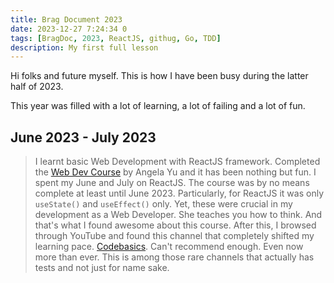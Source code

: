 ```yaml
---
title: Brag Document 2023
date: 2023-12-27 7:24:34 0
tags: [BragDoc, 2023, ReactJS, githug, Go, TDD]
description: My first full lesson
---
```


Hi folks and future myself. This is how I have been busy during the latter half of 2023.

This year was filled with a lot of learning, a lot of failing and a lot of fun.

## June 2023 - July 2023

> I learnt basic Web Development with ReactJS framework. Completed the [Web Dev Course](https://www.udemy.com/course/the-complete-web-development-bootcamp/) by Angela Yu and it has been nothing but fun. I spent my June and July on ReactJS. The course was by no means complete at least until June 2023. Particularly, for ReactJS it was only `useState()` and `useEffect()` only. Yet, these were crucial in my development as a Web Developer. She teaches you how to think. And that's what I found awesome about this course. After this, I browsed through YouTube and found this channel that completely shifted my learning pace. [Codebasics](https://www.youtube.com/@Codevolution). Can't recommend enough. Even now more than ever. This is among those rare channels that actually has tests and not just for name sake.  
